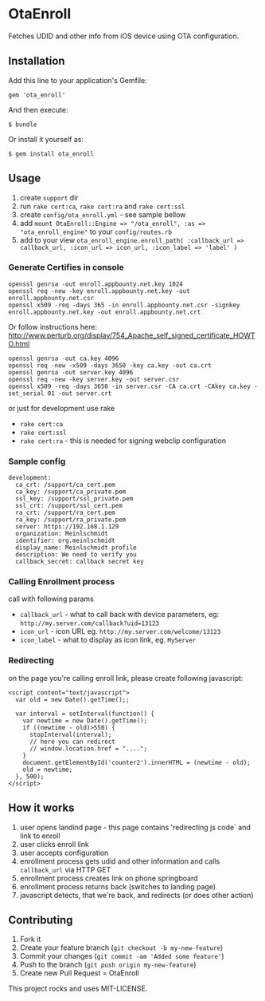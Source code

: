 # OtaEnroll

Fetches UDID and other info from iOS device using OTA configuration.

## Installation

Add this line to your application's Gemfile:

    gem 'ota_enroll'

And then execute:

    $ bundle

Or install it yourself as:

    $ gem install ota_enroll

## Usage

1. create ``support`` dir
2. run ``rake cert:ca``, ``rake cert:ra`` and ``rake cert:ssl``
3. create ``config/ota_enroll.yml`` - see sample bellow
4. add ``mount OtaEnroll::Engine => "/ota_enroll", :as => "ota_enroll_engine"`` to your ``config/routes.rb``
5. add to your view ``ota_enroll_engine.enroll_path( :callback_url => callback_url, :icon_url => icon_url, :icon_label => 'label' )``

### Generate Certifies in console ###

    openssl genrsa -out enroll.appbounty.net.key 1024
    openssl req -new -key enroll.appbounty.net.key -out enroll.appbounty.net.csr
    openssl x509 -req -days 365 -in enroll.appbounty.net.csr -signkey enroll.appbounty.net.key -out enroll.appbounty.net.crt

Or follow instructions here: http://www.perturb.org/display/754_Apache_self_signed_certificate_HOWTO.html

    openssl genrsa -out ca.key 4096
    openssl req -new -x509 -days 3650 -key ca.key -out ca.crt
    openssl genrsa -out server.key 4096
    openssl req -new -key server.key -out server.csr
    openssl x509 -req -days 3650 -in server.csr -CA ca.crt -CAkey ca.key -set_serial 01 -out server.crt

or just for development use rake

* ``rake cert:ca``
* ``rake cert:ssl``
* ``rake cert:ra`` - this is needed for signing webclip configuration

### Sample config

```
development:
  ca_crt: /support/ca_cert.pem
  ca_key: /support/ca_private.pem
  ssl_key: /support/ssl_private.pem
  ssl_crt: /support/ssl_cert.pem
  ra_crt: /support/ra_cert.pem
  ra_key: /support/ra_private.pem
  server: https://192.168.1.129
  organization: Meinlschmidt
  identifier: org.meinlschmidt
  display_name: Meinlschmidt profile
  description: We need to verify you
  callback_secret: callback secret key
```

### Calling Enrollment process

call with following params

* ``callback_url`` - what to call back with device parameters, eg: ``http://my.server.com/callback?uid=13123``
* ``icon_url`` - icon URL eg. ``http://my.server.com/welcome/13123``
* ``icon_label`` - what to display as icon link, eg. ``MyServer``

### Redirecting

on the page you're calling enroll link, please create following javascript:

```
<script content="text/javascript">
  var old = new Date().getTime();;

  var interval = setInterval(function() {
    var newtime = new Date().getTime();
    if ((newtime - old)>550) {
      stopInterval(interval);
      // here you can redirect
      // window.location.href = "....";
    }
    document.getElementById('counter2').innerHTML = (newtime - old);
    old = newtime;
  }, 500);
</script>
```

## How it works

1. user opens landind page - this page contains 'redirecting js code` and link to enroll
2. user clicks enroll link
3. user accepts configuration
4. enrollment process gets udid and other information and calls ``callback_url`` via HTTP GET
5. enrollment process creates link on phone springboard
6. enrollment process returns back (switches to landing page)
7. javascript detects, that we're back, and redirects (or does other action)

## Contributing

1. Fork it
2. Create your feature branch (`git checkout -b my-new-feature`)
3. Commit your changes (`git commit -am 'Added some feature'`)
4. Push to the branch (`git push origin my-new-feature`)
5. Create new Pull Request
= OtaEnroll

This project rocks and uses MIT-LICENSE.
